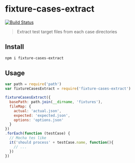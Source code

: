 # fixture-cases-extract

[![Build Status](https://travis-ci.org/douglasduteil/fixture-cases-extract.svg?branch=master)](https://travis-ci.org/douglasduteil/fixture-cases-extract)

> Extract test target files from each case directories

## Install

```sh
npm i fixture-cases-extract
```

## Usage

```js
var path = require('path')
var fixtureCasesExtract = require('fixture-cases-extract')

fixtureCasesExtract({
  basePath: path.join(__dirname, 'fixtures'),
  fileMap: {
    actual: 'actual.json',
    expected: 'expected.json',
    options: 'options.json'
  }
})
.forEach(function (testCase) {
  // Mocha tes like
  it('should process' + testCase.name, function(){
    // ...
  })
})
```
